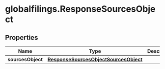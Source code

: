 # globalfilings.ResponseSourcesObject

## Properties

Name | Type | Description | Notes
------------ | ------------- | ------------- | -------------
**sourcesObject** | [**ResponseSourcesObjectSourcesObject**](ResponseSourcesObjectSourcesObject.md) |  | [optional] 


